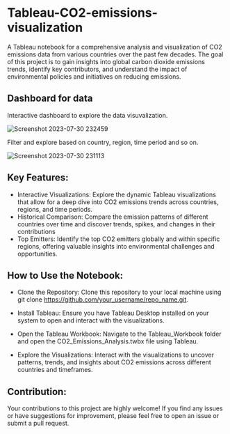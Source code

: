 # Tableau-CO2-emissions-visualization

A Tableau notebook for a comprehensive analysis and visualization of CO2 emissions data from various countries over the past few decades. 
The goal of this project is to gain insights into global carbon dioxide emissions trends, identify key contributors, and understand the impact of environmental policies and initiatives on reducing emissions.
## Dashboard for data
Interactive dashboard to explore the data visuvalization.

![Screenshot 2023-07-30 232459](https://github.com/iabhiroop/Tableau-CO2-emissions-visualization/assets/100859103/76748d1e-1f9a-4851-91bd-163167c30662)

Filter and explore based on country, region, time period and so on.

![Screenshot 2023-07-30 231113](https://github.com/iabhiroop/Tableau-CO2-emissions-visualization/assets/100859103/60f0f343-3c0d-4ac3-b11a-91e2de842da9)

## Key Features:
- Interactive Visualizations: Explore the dynamic Tableau visualizations that allow for a deep dive into CO2 emissions trends across countries, regions, and time periods.
- Historical Comparison: Compare the emission patterns of different countries over time and discover trends, spikes, and changes in their contributions
- Top Emitters: Identify the top CO2 emitters globally and within specific regions, offering valuable insights into environmental challenges and opportunities.

## How to Use the Notebook:
- Clone the Repository:
  Clone this repository to your local machine using git clone https://github.com/your_username/repo_name.git.

- Install Tableau:
  Ensure you have Tableau Desktop installed on your system to open and interact with the visualizations.

- Open the Tableau Workbook:
  Navigate to the Tableau_Workbook folder and open the CO2_Emissions_Analysis.twbx file using Tableau.

- Explore the Visualizations:
  Interact with the visualizations to uncover patterns, trends, and insights about CO2 emissions across different countries and timeframes.

## Contribution:
Your contributions to this project are highly welcome! If you find any issues or have suggestions for improvement, please feel free to open an issue or submit a pull request.
